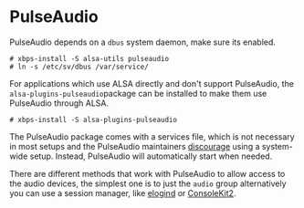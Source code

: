 # PulseAudio

PulseAudio depends on a `dbus` system daemon, make sure its enabled.

```
# xbps-install -S alsa-utils pulseaudio
# ln -s /etc/sv/dbus /var/service/
```

For applications which use ALSA directly and don't support PulseAudio, the
`alsa-plugins-pulseaudio`package can be installed to make them use PulseAudio
through ALSA.

```
# xbps-install -S alsa-plugins-pulseaudio
```

The PulseAudio package comes with a services file, which is not necessary in
most setups and the PulseAudio maintainers
[discourage](https://www.freedesktop.org/wiki/Software/PulseAudio/Documentation/User/SystemWide/)
using a system-wide setup. Instead, PulseAudio will automatically start when
needed.

There are different methods that work with PulseAudio to allow access to the
audio devices, the simplest one is to just the `audio` group alternatively you
can use a session manager, like [elogind](#elogind) or
[ConsoleKit2](#consolekit2).
